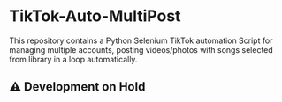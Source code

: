 # TikTok-Auto-MultiPost
This repository contains a Python Selenium TikTok automation Script for managing multiple accounts, posting videos/photos with songs selected from library in a loop automatically.

## ⚠️ Development on Hold
